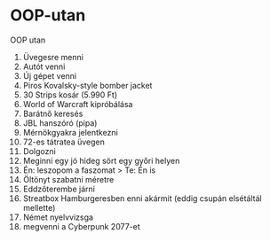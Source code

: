 # OOP-utan
OOP utan

1.	Üvegesre menni
2.	Autót venni
3.	Új gépet venni
4.	Piros Kovalsky-style bomber jacket
5.	30 Strips kosár (5.990 Ft)
6.	World of Warcraft kipróbálása
7.	Barátnő keresés
8.	JBL hanszóró (pipa)
9.	Mérnökgyakra jelentkezni
10.	72-es tátratea üvegen
11.	Dolgozni
12.	Meginni egy jó hideg sört egy győri helyen
13.	Én: leszopom a faszomat > Te: Én is
14.	Öltönyt szabatni méretre
15.	Eddzőterembe járni
16.	Streatbox Hamburgeresben enni akármit (eddig csupán elsétáltál mellette)
17.	Német nyelvvizsga
18. megvenni a Cyberpunk 2077-et
